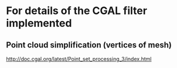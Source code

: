 # For details of the CGAL filter implemented

## Point cloud simplification (vertices of mesh)

http://doc.cgal.org/latest/Point_set_processing_3/index.html
